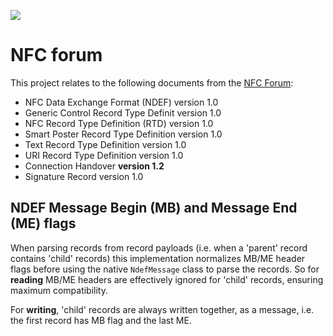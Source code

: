 [![](http://wiki.nfc-eclipse-plugin.googlecode.com/git/images/NFC_Forum_N-Mark_single-color.jpg)](http://http://www.nfc-forum.org)

# NFC forum #
This project relates to the following documents from the [NFC Forum](http://www.nfc-forum.org):

  * NFC Data Exchange Format (NDEF) version 1.0
  * Generic Control Record Type Definit version 1.0
  * NFC Record Type Definition (RTD) version 1.0
  * Smart Poster Record Type Definition version 1.0
  * Text Record Type Definition version 1.0
  * URI Record Type Definition version 1.0
  * Connection Handover <b>version 1.2</b>
  * Signature Record version 1.0

## NDEF Message Begin (MB) and Message End (ME) flags ##
When parsing records from record payloads (i.e. when a 'parent' record contains 'child' records) this implementation normalizes MB/ME header flags before using the native `NdefMessage` class to parse the records. So for <b>reading</b> MB/ME headers are effectively ignored for 'child' records, ensuring maximum compatibility.

For <b>writing</b>, 'child' records are always written together, as a message, i.e. the first record has MB flag and the last ME.